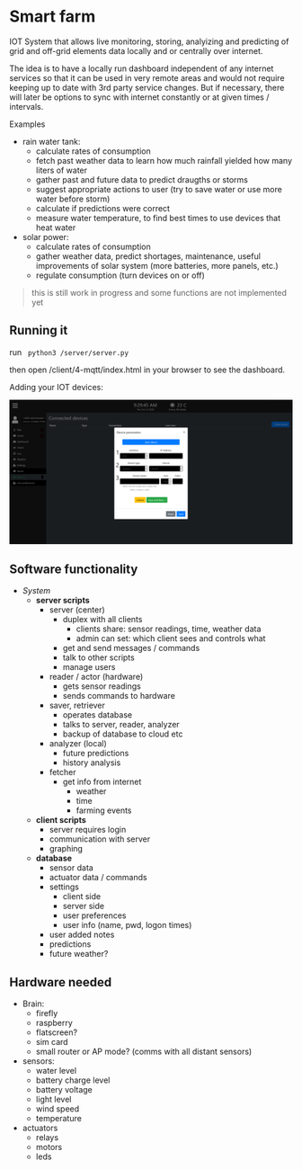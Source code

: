 # Smart farm

IOT System that allows live monitoring, storing, analyizing and predicting of grid and off-grid elements data locally and or centrally over internet.

The idea is to have a locally run dashboard independent of any internet services so that it can be used in very remote areas and would not require keeping up to date with 3rd party service changes. But if necessary, there will later be options to sync with internet constantly or at given times / intervals.

Examples
- rain water tank: 
  - calculate rates of consumption
  - fetch past weather data to learn how much rainfall yielded how many liters of water
  - gather past and future data to predict draugths or storms
  - suggest appropriate actions to user (try to save water or use more water before storm)
  - calculate if predictions were correct
  - measure water temperature, to find best times to use devices that heat water
- solar power: 
  - calculate rates of consumption
  - gather weather data, predict shortages, maintenance, useful improvements of solar system (more batteries, more panels, etc.) 
  - regulate consumption (turn devices on or off)


> this is still work in progress and some functions are not implemented yet

## Running it

run ``` python3 /server/server.py```

then open /client/4-mqtt/index.html in your browser to see the dashboard.

Adding your IOT devices:

![adding devices](Screenshot-devices.png)

## Software functionality


- _System_
    - __server scripts__
        - server (center)
            - duplex with all clients
              - clients share: sensor readings, time, weather data
              - admin can set: which client sees and controls what
            - get and send messages / commands
            - talk to other scripts
            - manage users
        - reader / actor (hardware)
            - gets sensor readings
            - sends commands to hardware
        - saver, retriever
            - operates database
            - talks to server, reader, analyzer
            - backup of database to cloud etc
        - analyzer (local)
            - future predictions
            - history analysis
        - fetcher
            - get info from internet
                - weather
                - time
                - farming events
    - __client scripts__
        - server requires login
        - communication with server
        - graphing
    - __database__
        - sensor data
        - actuator data / commands
        - settings
            - client side
            - server side
            - user preferences
            - user info (name, pwd, logon times)
        - user added notes
        - predictions
        - future weather?

## Hardware needed

- Brain:
  - firefly
  - raspberry
  - flatscreen?
  - sim card
  - small router or AP mode? (comms with all distant sensors)
- sensors:
  - water level
  - battery charge level
  - battery voltage
  - light level
  - wind speed
  - temperature
- actuators
  - relays
  - motors
  - leds
